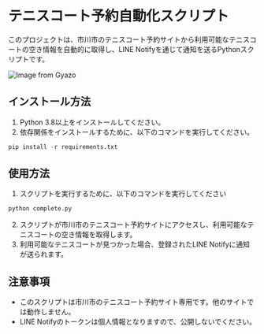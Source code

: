 # テニスコート予約自動化スクリプト
このプロジェクトは、市川市のテニスコート予約サイトから利用可能なテニスコートの空き情報を自動的に取得し、LINE Notifyを通じて通知を送るPythonスクリプトです。

![Image from Gyazo](https://github.com/yamadan96/testapp1/issues/1)

## インストール方法
1. Python 3.8以上をインストールしてください。
2. 依存関係をインストールするために、以下のコマンドを実行してください。
```python
pip install -r requirements.txt
```
## 使用方法
1. スクリプトを実行するために、以下のコマンドを実行してください
```python
python complete.py
```
2. スクリプトが市川市のテニスコート予約サイトにアクセスし、利用可能なテニスコートの空き情報を取得します。
3. 利用可能なテニスコートが見つかった場合、登録されたLINE Notifyに通知が送られます。

## 注意事項

- このスクリプトは市川市のテニスコート予約サイト専用です。他のサイトでは動作しません。
- LINE Notifyのトークンは個人情報となりますので、公開しないでください。


